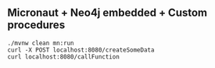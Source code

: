 ## Micronaut + Neo4j embedded + Custom procedures

```
./mvnw clean mn:run 
curl -X POST localhost:8080/createSomeData
curl localhost:8080/callFunction
```